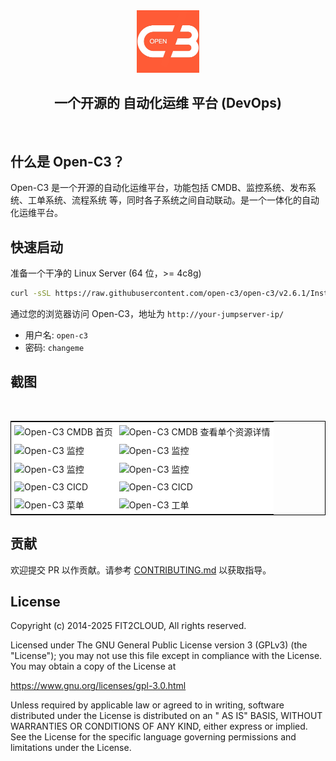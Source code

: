 <div align="center">
  <a name="readme-top"></a>
  <a href="https://www.open-c3.online/demo.html" target="_blank"><img src="/c3-front/src/assets/images/open-c3-logo.jpeg" alt="Open-C3" width="100" /></a>
  
## 一个开源的 自动化运维 平台 (DevOps)

</div>
<br/>

## 什么是 Open-C3？

Open-C3 是一个开源的自动化运维平台，功能包括 CMDB、监控系统、发布系统、工单系统、流程系统 等，同时各子系统之间自动联动。是一个一体化的自动化运维平台。

## 快速启动

准备一个干净的 Linux Server (64 位，>= 4c8g)

```sh
curl -sSL https://raw.githubusercontent.com/open-c3/open-c3/v2.6.1/Installer/scripts/single.sh | OPENC3VERSION=v2.6.1 bash -s install 10.10.10.10
```

通过您的浏览器访问 Open-C3，地址为 `http://your-jumpserver-ip/`
- 用户名: `open-c3`
- 密码: `changeme`

## 截图
<table style="border-collapse: collapse; border: 1px solid black;">
  <tr>
    <td style="padding: 5px;background-color:#fff;"><img src= "https://github.com/user-attachments/assets/c3070a34-f1e4-42a9-b240-79056909e00b" alt="Open-C3 CMDB 首页"   /></td>
    <td style="padding: 5px;background-color:#fff;"><img src= "https://github.com/user-attachments/assets/15aff287-4cf1-4eed-8567-65567020df07" alt="Open-C3 CMDB 查看单个资源详情"   /></td>    
  </tr>
  <tr>
    <td style="padding: 5px;background-color:#fff;"><img src= "https://github.com/user-attachments/assets/ac21234e-71ec-49b3-9dd5-c02cf85ed1d8" alt="Open-C3 监控"   /></td>
    <td style="padding: 5px;background-color:#fff;"><img src= "https://github.com/user-attachments/assets/45ba808d-6d89-4aac-b09b-cc6fef4bad33" alt="Open-C3 监控"   /></td>
  </tr>
  <tr>
    <td style="padding: 5px;background-color:#fff;"><img src= "https://github.com/user-attachments/assets/1d52a93f-6b12-46df-ba1c-cad46ea66793" alt="Open-C3 监控"   /></td>     
    <td style="padding: 5px;background-color:#fff;"><img src= "https://github.com/user-attachments/assets/e3f50373-115b-42f4-86a3-9bd5afa085b7" alt="Open-C3 监控"   /></td>
  </tr>
  <tr>
    <td style="padding: 5px;background-color:#fff;"><img src= "https://github.com/user-attachments/assets/584b374f-b3e0-4321-a5a6-96c7be3eeea1" alt="Open-C3 CICD"   /></td>
    <td style="padding: 5px;background-color:#fff;"><img src= "https://github.com/user-attachments/assets/2bc1a7c2-07d9-4cf8-aa35-7e507cee5ef0" alt="Open-C3 CICD"   /></td>
  </tr>
  <tr>
    <td style="padding: 5px;background-color:#fff;"><img src= "https://github.com/user-attachments/assets/fd5a7401-0c4c-4218-b12a-905a59360423" alt="Open-C3 菜单"   /></td>
    <td style="padding: 5px;background-color:#fff;"><img src= "https://github.com/user-attachments/assets/9292eb7a-bba6-4477-af75-8c99f57af410" alt="Open-C3 工单"   /></td>
  </tr>
</table>

## 贡献

欢迎提交 PR 以作贡献。请参考 [CONTRIBUTING.md][contributing-link] 以获取指导。

## License

Copyright (c) 2014-2025 FIT2CLOUD, All rights reserved.

Licensed under The GNU General Public License version 3 (GPLv3) (the "License"); you may not use this file except in compliance with the License. You may obtain a copy of the License at

https://www.gnu.org/licenses/gpl-3.0.html

Unless required by applicable law or agreed to in writing, software distributed under the License is distributed on an " AS IS" BASIS, WITHOUT WARRANTIES OR CONDITIONS OF ANY KIND, either express or implied. See the License for the specific language governing permissions and limitations under the License.

<!-- JumpServer official link -->
[docs-link]: https://jumpserver.com/docs
[discord-link]: https://discord.com/invite/W6vYXmAQG2
[deepwiki-link]: https://deepwiki.com/jumpserver/jumpserver/
[contributing-link]: https://github.com/jumpserver/jumpserver/blob/dev/CONTRIBUTING.md

<!-- JumpServer Other link-->
[license-link]: https://www.gnu.org/licenses/gpl-3.0.html
[docker-link]: https://hub.docker.com/u/jumpserver
[github-release-link]: https://github.com/jumpserver/jumpserver/releases/latest
[github-stars-link]: https://github.com/jumpserver/jumpserver
[github-issues-link]: https://github.com/jumpserver/jumpserver/issues

<!-- Shield link-->
[docs-shield]: https://img.shields.io/badge/documentation-148F76
[github-release-shield]: https://img.shields.io/github/v/release/jumpserver/jumpserver
[github-stars-shield]: https://img.shields.io/github/stars/jumpserver/jumpserver?color=%231890FF&style=flat-square   
[docker-shield]: https://img.shields.io/docker/pulls/jumpserver/jms_all.svg
[license-shield]: https://img.shields.io/github/license/jumpserver/jumpserver
[deepwiki-shield]: https://img.shields.io/badge/deepwiki-devin?color=blue
[discord-shield]: https://img.shields.io/discord/1194233267294052363?style=flat&logo=discord&logoColor=%23f5f5f5&labelColor=%235462eb&color=%235462eb
